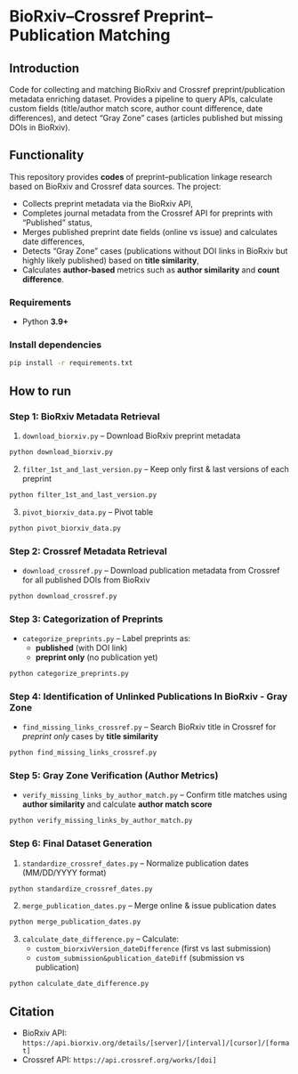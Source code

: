 # BioRxiv–Crossref Preprint–Publication Matching

## Introduction
Code for collecting and matching BioRxiv and Crossref preprint/publication metadata enriching dataset. Provides a pipeline to query APIs, calculate custom fields (title/author match score, author count difference, date differences), and detect “Gray Zone” cases (articles published but missing DOIs in BioRxiv).

## Functionality
This repository provides **codes** of preprint–publication linkage research based on BioRxiv and Crossref data sources. The project:
- Collects preprint metadata via the BioRxiv API,
- Completes journal metadata from the Crossref API for preprints with “Published” status,
- Merges published preprint date fields (online vs issue) and calculates date differences,
- Detects “Gray Zone” cases (publications without DOI links in BioRxiv but highly likely published) based on **title similarity**,
- Calculates **author-based** metrics such as **author similarity** and **count difference**.

### Requirements
- Python **3.9+**

### Install dependencies
```bash
pip install -r requirements.txt
```

## How to run

### **Step 1: BioRxiv Metadata Retrieval**
1. `download_biorxiv.py` – Download BioRxiv preprint metadata 

```bash
python download_biorxiv.py
```
2. `filter_1st_and_last_version.py` – Keep only first & last versions of each preprint 

```bash
python filter_1st_and_last_version.py
```
3. `pivot_biorxiv_data.py` – Pivot table

```bash
python pivot_biorxiv_data.py
```

### **Step 2: Crossref Metadata Retrieval**
- `download_crossref.py` – Download publication metadata from Crossref for all published DOIs  from BioRxiv

```bash
python download_crossref.py
```

### **Step 3: Categorization of Preprints**
- `categorize_preprints.py` – Label preprints as:
  - **published** (with DOI link)  
  - **preprint only** (no publication yet)  
  
```bash
python categorize_preprints.py
```

### **Step 4: Identification of Unlinked Publications In BioRxiv - Gray Zone**
- `find_missing_links_crossref.py` – Search BioRxiv title in Crossref for *preprint only* cases by **title similarity**  

```bash
python find_missing_links_crossref.py
```

### **Step 5: Gray Zone Verification (Author Metrics)**
- `verify_missing_links_by_author_match.py` – Confirm title matches using **author similarity** and calculate **author match score**  

```bash
python verify_missing_links_by_author_match.py
```

### **Step 6: Final Dataset Generation**
1. `standardize_crossref_dates.py` – Normalize publication dates (MM/DD/YYYY format)  
    
```bash
python standardize_crossref_dates.py
```
2. `merge_publication_dates.py` – Merge online & issue publication dates  

```bash
python merge_publication_dates.py
```
3. `calculate_date_difference.py` – Calculate:
   - `custom_biorxivVersion_dateDifference` (first vs last submission)  
   - `custom_submission&publication_dateDiff` (submission vs publication)  

```bash
python calculate_date_difference.py
```


## Citation

- BioRxiv API: ` https://api.biorxiv.org/details/[server]/[interval]/[cursor]/[format] `
- Crossref API: ` https://api.crossref.org/works/[doi] `
